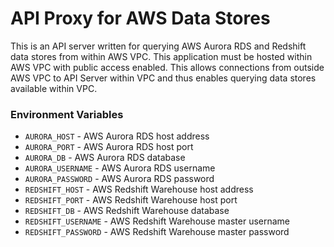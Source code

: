 # API Proxy for AWS Data Stores
This is an API server written for querying AWS Aurora RDS and Redshift data stores from within AWS VPC. This application must be hosted within AWS VPC with public access enabled. This allows connections from outside AWS VPC to API Server within VPC and thus enables querying data stores available within VPC.

### Environment Variables
* `AURORA_HOST` - AWS Aurora RDS host address
* `AURORA_PORT` - AWS Aurora RDS host port
* `AURORA_DB` - AWS Aurora RDS database
* `AURORA_USERNAME` - AWS Aurora RDS username
* `AURORA_PASSWORD` - AWS Aurora RDS password
* `REDSHIFT_HOST` - AWS Redshift Warehouse host address
* `REDSHIFT_PORT` - AWS Redshift Warehouse host port
* `REDSHIFT_DB` - AWS Redshift Warehouse database
* `REDSHIFT_USERNAME` - AWS Redshift Warehouse master username
* `REDSHIFT_PASSWORD` - AWS Redshift Warehouse master password